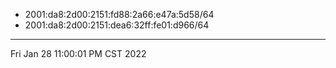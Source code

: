 * 2001:da8:2d00:2151:fd88:2a66:e47a:5d58/64
* 2001:da8:2d00:2151:dea6:32ff:fe01:d966/64

---
Fri Jan 28 11:00:01 PM CST 2022
